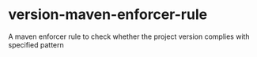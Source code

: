 version-maven-enforcer-rule
===========================

A maven enforcer rule to check whether the project version complies with specified pattern
